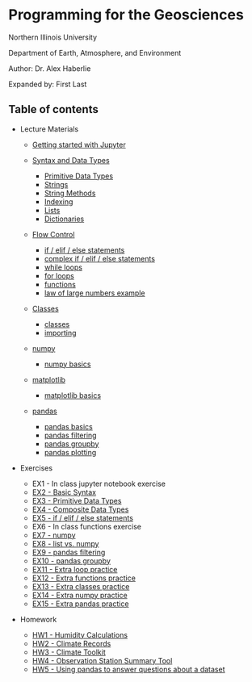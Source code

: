 # Programming for the Geosciences

Northern Illinois University

Department of Earth, Atmosphere, and Environment

Author: Dr. Alex Haberlie

Expanded by: First Last

## Table of contents

- Lecture Materials
    - [Getting started with Jupyter](lecture_examples/00_jupyter_notebooks/0.1_formatting_notebooks.ipynb)
    - [Syntax and Data Types](lecture_examples/01_data_types)
        - [Primitive Data Types](lecture_examples/01_data_types/1.1_primitive_data_types.ipynb)
        - [Strings](lecture_examples/01_data_types/1.2_composite_data_types_str.ipynb)
        - [String Methods](lecture_examples/01_data_types/1.3_composite_data_types_str_methods.ipynb)
        - [Indexing](lecture_examples/01_data_types/1.4_composite_data_types_indexing.ipynb)
        - [Lists](lecture_examples/01_data_types/1.5_composite_data_types_lists.ipynb)
        - [Dictionaries](lecture_examples/01_data_types/1.6_composite_data_types_tuples_sets_dicts.ipynb)
      
    - [Flow Control](lecture_examples/02_flow_control)
        - [if / elif / else statements](lecture_examples/02_flow_control/2.1_if_statements/2.1.1_if_elif_else_statements.ipynb)
        - [complex if / elif / else statements](lecture_examples/02_flow_control/2.1_if_statements/2.1.2_complex_if_elif_else_statements.ipynb)
        - [while loops](lecture_examples/02_flow_control/2.2_loops/2.2.1_while_loops.ipynb)
        - [for loops](lecture_examples/02_flow_control/2.2_loops/2.2.2_for_loops.ipynb)
        - [functions](lecture_examples/02_flow_control/2.3_functions/2.3.1_functions_introduction.ipynb)
        - [law of large numbers example](lecture_examples/02_flow_control/2.3_functions/2.3.2_functions_law_of_large_numbers.ipynb)
         
    - [Classes](lecture_examples/03_classes)
        - [classes](lecture_examples/03_classes/3.1_classes_introduction.ipynb)
        - [importing](lecture_examples/03_classes/3.1_classes_introduction.ipynb)
    
    - [numpy](lecture_examples/04_numpy)
        - [numpy basics](lecture_examples/04_numpy/4.1_numpy_introduction.ipynb)
      
    - [matplotlib](lecture_examples/05_matplotlib)
        - [matplotlib basics](lecture_examples/05_matplotlib/5.1_matplotlib_intro.ipynb)
      
    - [pandas](lecture_examples/06_pandas)
        - [pandas basics](lecture_examples/06_pandas/6.1_pandas_intro.ipynb)
        - [pandas filtering](lecture_examples/06_pandas/6.2_pandas_filtering.ipynb)
        - [pandas groupby](lecture_examples/06_pandas/6.3_pandas_groupby.ipynb)
        - [pandas plotting](lecture_examples/06_pandas/6.4_pandas_plotting.ipynb)


- Exercises
    - EX1 - In class jupyter notebook exercise
    - [EX2 - Basic Syntax](exercises/EX2/original/EX2_FirstLast.ipynb)
    - [EX3 - Primitive Data Types](exercises/EX3/original/EX3_FirstLast.ipynb)
    - [EX4 - Composite Data Types](exercises/EX4/original/EX4_FirstLast.ipynb)
    - [EX5 - if / elif / else statements](exercises/EX5/original/EX5_FirstLast.ipynb)
    - EX6 - In class functions exercise
    - [EX7 - numpy](exercises/EX7/original/EX7_FirstLast.ipynb)
    - [EX8 - list vs. numpy](exercises/EX8/original/EX8_FirstLast.ipynb)
    - [EX9 - pandas filtering](exercises/EX9/original/EX9_FirstLast.ipynb)
    - [EX10 - pandas groupby](exercises/EX10/original/EX10_FirstLast.ipynb)
    - [EX11 - Extra loop practice](exercises/EX11/original/EX11_FirstLast.ipynb)
    - [EX12 - Extra functions practice](exercises/EX12/original/EX12_FirstLast.ipynb)
    - [EX13 - Extra classes practice](exercises/EX13/original/EX13_FirstLast.ipynb)
    - [EX14 - Extra numpy practice](exercises/EX14/original/EX14_FirstLast.ipynb)
    - [EX15 - Extra pandas practice](exercises/EX15/original/EX15_FirstLast.ipynb)


- Homework

    - [HW1 - Humidity Calculations](homework/HW1/original/Homework_1_FirstLast.ipynb)
    - [HW2 - Climate Records](homework/HW2/original/Homework_2_FirstLast.ipynb)
    - [HW3 - Climate Toolkit](homework/HW3/original/Homework_3_FirstLast.ipynb)
    - [HW4 - Observation Station Summary Tool](homework/HW4/original/Homework_4_FirstLast.ipynb)
    - [HW5 - Using pandas to answer questions about a dataset](homework/HW5/original/Homework_5_FirstLast.ipynb)
      